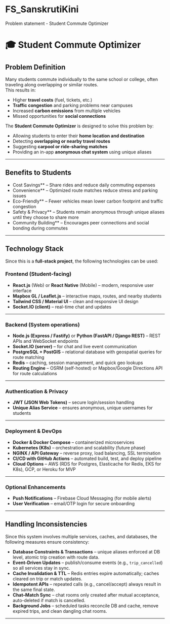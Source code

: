 # FS_SanskrutiKini
Problem statement - Student Commute Optimizer

# 🎓 Student Commute Optimizer

##  Problem Definition
Many students commute individually to the same school or college, often traveling along overlapping or similar routes.  
This results in:
- Higher **travel costs** (fuel, tickets, etc.)
- **Traffic congestion** and parking problems near campuses
- Increased **carbon emissions** from multiple vehicles
- Missed opportunities for **social connections**

The **Student Commute Optimizer** is designed to solve this problem by:
- Allowing students to enter their **home location and destination**
- Detecting **overlapping or nearby travel routes**
- Suggesting **carpool or ride-sharing matches**
- Providing an in-app **anonymous chat system** using unique aliases

---

##  Benefits to Students
-  Cost Savings** – Share rides and reduce daily commuting expenses  
-  Convenience** – Optimized route matches reduce stress and parking issues  
-  Eco-Friendly** – Fewer vehicles mean lower carbon footprint and traffic congestion  
-  Safety & Privacy** – Students remain anonymous through unique aliases until they choose to share more  
-  Community Building** – Encourages peer connections and social bonding during commutes  

---

## Technology Stack

Since this is a **full-stack project**, the following technologies can be used:

### Frontend (Student-facing)
- **React.js** (Web) or **React Native** (Mobile) – modern, responsive user interface  
- **Mapbox GL / Leaflet.js** – interactive maps, routes, and nearby students  
- **Tailwind CSS / Material UI** – clean and responsive UI design  
- **Socket.IO (client)** – real-time chat and updates  

---

### Backend (System operations)
- **Node.js (Express / Fastify)** or **Python (FastAPI / Django REST)** – REST APIs and WebSocket endpoints  
- **Socket.IO (server)** – for chat and live event communication  
- **PostgreSQL + PostGIS** – relational database with geospatial queries for route matching  
- **Redis** – caching, session management, and quick geo lookups  
- **Routing Engine** – OSRM (self-hosted) or Mapbox/Google Directions API for route calculations  

---

### Authentication & Privacy
- **JWT (JSON Web Tokens)** – secure login/session handling  
- **Unique Alias Service** – ensures anonymous, unique usernames for students  

---

### Deployment & DevOps
- **Docker & Docker Compose** – containerized microservices  
- **Kubernetes (K8s)** – orchestration and scalability (future phase)  
- **NGINX / API Gateway** – reverse proxy, load balancing, SSL termination  
- **CI/CD with GitHub Actions** – automated build, test, and deploy pipeline  
- **Cloud Options** – AWS (RDS for Postgres, Elasticache for Redis, EKS for K8s), GCP, or Heroku for MVP  

---

### Optional Enhancements
- **Push Notifications** – Firebase Cloud Messaging (for mobile alerts)  
- **User Verification** – email/OTP login for secure onboarding  

---

## Handling Inconsistencies

Since this system involves multiple services, caches, and databases, the following measures ensure consistency:

- **Database Constraints & Transactions** – unique aliases enforced at DB level, atomic trip creation with route data.  
- **Event-Driven Updates** – publish/consume events (e.g., `trip_cancelled`) so all services stay in sync.  
- **Cache Invalidation & TTL** – Redis entries expire automatically; caches cleared on trip or match updates.  
- **Idempotent APIs** – repeated calls (e.g., cancel/accept) always result in the same final state.  
- **Chat–Match Sync** – chat rooms only created after mutual acceptance, auto-deleted if match is cancelled.  
- **Background Jobs** – scheduled tasks reconcile DB and cache, remove expired trips, and clean dangling chat rooms.

---

  

